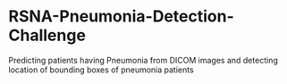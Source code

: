 # RSNA-Pneumonia-Detection-Challenge
Predicting patients having Pneumonia from DICOM images and detecting location of bounding boxes of pneumonia patients
